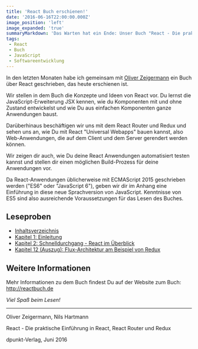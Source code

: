 ```yaml
---
title: 'React Buch erschienen!'
date: '2016-06-16T22:00:00.000Z'
image_position: 'left'
image_expanded: 'true'
summaryMarkdown: 'Das Warten hat ein Ende: Unser Buch "React - Die praktische Einführung in React, React Router und Redux" ist heute erschienen und ab sofort erhältlich. Hier gibt es Leseproben.'
tags:
 - React
 - Buch
 - JavaScript
 - Softwareentwicklung
---
```


In den letzten Monaten habe ich gemeinsam mit [Oliver Zeigermann](http://zeigermann.eu) ein Buch über React geschrieben, das heute erschienen ist.

Wir stellen in dem Buch die Konzepte und Ideen von React vor. Du lernst die JavaScript-Erweiterung JSX kennen, wie du Komponenten mit und ohne Zustand entwickelst und wie Du aus einfachen Komponenten ganze Anwendungen baust.

Darüberhinaus beschäftigen wir uns mit dem React Router und Redux und sehen uns an, wie Du mit React "Universal Webapps" bauen kannst, also Web-Anwendungen, die auf dem Client und dem Server gerendert werden können. 

Wir zeigen dir auch, wie Du deine React Anwendungen automatisiert testen kannst und stellen dir einen möglichen Build-Prozess für deine Anwendungen vor.

Da React-Anwendungen üblicherweise mit ECMAScript 2015 geschrieben werden ("ES6" oder "JavaScript 6"), geben wir dir im Anhang eine Einführung in diese neue Sprachversion von JavaScript. Kenntnisse von ES5 sind also ausreichende Voraussetzungen für das Lesen des Buches.

## Leseproben

* [Inhaltsverzeichnis](https://www.dpunkt.de/leseproben/5542/1_Inhaltsverzeichnis.pdf)
* [Kapitel 1: Einleitung](https://www.dpunkt.de/leseproben/5542/2_Einleitung.pdf)
* [Kapitel 2: Schnelldurchgang - React im Überblick](https://www.dpunkt.de/leseproben/5542/3_Schnelldurchgang%20-%20React%20im%20Ueberblick.pdf)
* [Kapitel 12 (Auszug): Flux-Architektur am Beispiel von Redux](https://www.dpunkt.de/leseproben/5542/4_Flux-Architektur%20am%20Beispiel%20von%20Redux%20%28Kapitelauszug%29.pdf)

## Weitere Informationen

Mehr Informationen zu dem Buch findest Du auf der Website zum Buch: http://reactbuch.de

*Viel Spaß beim Lesen!*

------------------------------
Oliver Zeigermann, Nils Hartmann

React - Die praktische Einführung in React, React Router und Redux

dpunkt-Verlag, Juni 2016





  

